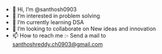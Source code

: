 - 👋 Hi, I’m @santhosh0903
- 👀 I’m interested in problem solving 
- 🌱 I’m currently learning DSA
- 💞️ I’m looking to collaborate on New ideas and innovation 
- 📫 How to reach me :- Send a mail to santhoshreddy.ch0903@gmail.com

<!---
santhosh0903/santhosh is a ✨ special ✨ repository because its `README.md` (this file) appears on your GitHub profile.
You can click the Preview link to take a look at your changes.
--->
